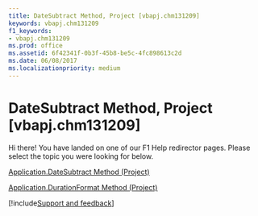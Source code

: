 ```yaml
---
title: DateSubtract Method, Project [vbapj.chm131209]
keywords: vbapj.chm131209
f1_keywords:
- vbapj.chm131209
ms.prod: office
ms.assetid: 6f42341f-0b3f-45b8-be5c-4fc898613c2d
ms.date: 06/08/2017
ms.localizationpriority: medium
---
```



# DateSubtract Method, Project [vbapj.chm131209]

Hi there! You have landed on one of our F1 Help redirector pages. Please select the topic you were looking for below.

[Application.DateSubtract Method (Project)](https://msdn.microsoft.com/library/1eb05a59-271d-31d0-8945-23bc3c9600e0%28Office.15%29.aspx)

[Application.DurationFormat Method (Project)](https://msdn.microsoft.com/library/37970edc-c6f9-66b7-7c0d-b22beb8a36c1%28Office.15%29.aspx)

[!include[Support and feedback](~/includes/feedback-boilerplate.md)]